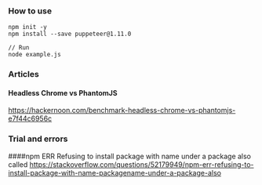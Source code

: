 ### How to use
```
npm init -y
npm install --save puppeteer@1.11.0

// Run
node example.js
```

### Articles
#### Headless Chrome vs PhantomJS
https://hackernoon.com/benchmark-headless-chrome-vs-phantomjs-e7f44c6956c

### Trial and errors
####npm ERR Refusing to install package with name <packageName> under a package also called <packageName>
https://stackoverflow.com/questions/52179949/npm-err-refusing-to-install-package-with-name-packagename-under-a-package-also
